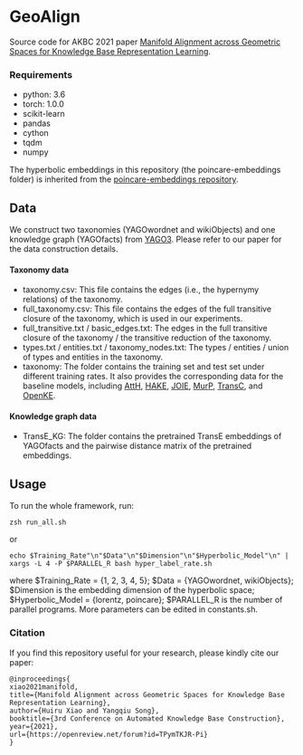 # GeoAlign
Source code for AKBC 2021 paper [Manifold Alignment across Geometric Spaces for Knowledge Base Representation Learning](https://www.akbc.ws/2021/assets/pdfs/TPymTKJR-Pi.pdf).

### Requirements
* python: 3.6
* torch: 1.0.0
* scikit-learn
* pandas
* cython
* tqdm
* numpy

The hyperbolic embeddings in this repository (the poincare-embeddings folder) is inherited from the [poincare-embeddings repository](https://github.com/facebookresearch/poincare-embeddings).

## Data
We construct two taxonomies (YAGOwordnet and wikiObjects) and one knowledge graph (YAGOfacts) from [YAGO3](https://yago-knowledge.org/downloads/yago-3). Please refer to our paper for the data construction details.

#### Taxonomy data
* taxonomy.csv: This file contains the edges (i.e., the hypernymy relations) of the taxonomy.
* full_taxonomy.csv: This file contains the edges of the full transitive closure of the taxonomy, which is used in our experiments.
* full_transitive.txt / basic_edges.txt: The edges in the full transitive closure of the taxonomy / the transitive reduction of the taxonomy.
* types.txt / entities.txt / taxonomy_nodes.txt: The types / entities / union of types and entities in the taxonomy.
* taxonomy: The folder contains the training set and test set under different training rates. It also provides the corresponding data for the baseline models, including [AttH](https://github.com/HazyResearch/KGEmb), [HAKE](https://github.com/MIRALab-USTC/KGE-HAKE), [JOIE](https://github.com/JunhengH/joie-kdd19), [MurP](https://github.com/ibalazevic/multirelational-poincare), [TransC](https://github.com/davidlvxin/TransC), and [OpenKE](https://github.com/thunlp/OpenKE).

#### Knowledge graph data
* TransE_KG: The folder contains the pretrained TransE embeddings of YAGOfacts and the pairwise distance matrix of the pretrained embeddings.

## Usage
To run the whole framework, run:
```
zsh run_all.sh
```
or
```
echo $Training_Rate"\n"$Data"\n"$Dimension"\n"$Hyperbolic_Model"\n" | xargs -L 4 -P $PARALLEL_R bash hyper_label_rate.sh
```
where $Training_Rate = {1, 2, 3, 4, 5}; $Data = {YAGOwordnet, wikiObjects}; $Dimension is the embedding dimension of the hyperbolic space; $Hyperbolic_Model = {lorentz, poincare}; $PARALLEL_R is the number of parallel programs.
More parameters can be edited in constants.sh.

### Citation
If you find this repository useful for your research, please kindly cite our paper:
```angular2
@inproceedings{
xiao2021manifold,
title={Manifold Alignment across Geometric Spaces for Knowledge Base Representation Learning},
author={Huiru Xiao and Yangqiu Song},
booktitle={3rd Conference on Automated Knowledge Base Construction},
year={2021},
url={https://openreview.net/forum?id=TPymTKJR-Pi}
}
```